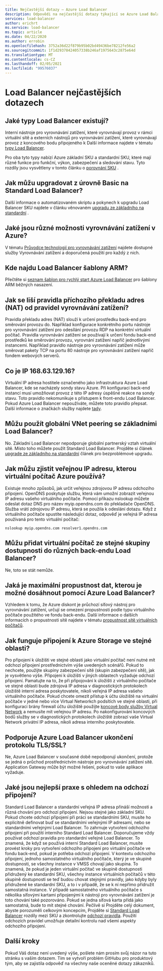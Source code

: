 ```yaml
---
title: Nejčastější dotazy – Azure Load Balancer
description: Odpovědi na nejčastější dotazy týkající se Azure Load Balancer.
services: load-balancer
author: erichrt
ms.service: load-balancer
ms.topic: article
ms.date: 04/22/2020
ms.author: errobin
ms.openlocfilehash: 3752a36d22f879b95b02bd49436be78212fe56a2
ms.sourcegitcommit: 1f1d29378424057338b246af1975643c2875e64d
ms.translationtype: MT
ms.contentlocale: cs-CZ
ms.lasthandoff: 02/05/2021
ms.locfileid: "99576037"
---
```

# <a name="load-balancer-frequently-asked-questions"></a>Load Balancer nejčastějších dotazech

## <a name="what-types-of-load-balancer-exist"></a>Jaké typy Load Balancer existují?
Interní nástroje pro vyrovnávání zatížení, které vyrovnávají provoz v rámci virtuální sítě a externích nástrojů pro vyrovnávání zatížení, které vyrovnávají provoz z koncového bodu připojeného k Další informace najdete v tématu [typy Load Balancer](components.md#frontend-ip-configurations). 

Pro oba tyto typy nabízí Azure základní SKU a standardní SKU, které mají různé funkce pro funkční, výkon, zabezpečení a sledování stavu. Tyto rozdíly jsou vysvětleny v tomto článku o [porovnání SKU](skus.md) .

 ## <a name="how-can-i-upgrade-from-a-basic-to-a-standard-load-balancer"></a>Jak můžu upgradovat z úrovně Basic na Standard Load Balancer?
Další informace o automatizovaném skriptu a pokynech k upgradu Load Balancer SKU najdete v článku věnovaném [upgradu ze základního na standardní](upgrade-basic-standard.md) .

 ## <a name="what-are-the-different-load-balancing-options-in-azure"></a>Jaké jsou různé možnosti vyrovnávání zatížení v Azure?
V tématu [Průvodce technologií pro vyrovnávání zatížení](/azure/architecture/guide/technology-choices/load-balancing-overview)  najdete dostupné služby Vyrovnávání zatížení a doporučená použití pro každý z nich.

## <a name="where-can-i-find-load-balancer-arm-templates"></a>Kde najdu Load Balancer šablony ARM?
Přečtěte si [seznam šablon pro rychlý start Azure Load Balancer](/azure/templates/microsoft.network/loadbalancers#quickstart-templates) pro šablony ARM běžných nasazení.

## <a name="how-are-inbound-nat-rules-different-from-load-balancing-rules"></a>Jak se liší pravidla příchozího překladu adres (NAT) od pravidel vyrovnávání zatížení?
Pravidla překladu adres (NAT) slouží k určení prostředku back-end pro směrování provozu do. Například konfigurace konkrétního portu nástroje pro vyrovnávání zatížení pro odesílání provozu RDP na konkrétní virtuální počítač. Pravidla vyrovnávání zatížení se používají k určení fondu back-end prostředků ke směrování provozu, vyrovnání zatížení napříč jednotlivými instancemi. Například pravidlo nástroje pro vyrovnávání zatížení může směrovat pakety TCP na portu 80 nástroje pro vyrovnávání zatížení napříč fondem webových serverů.

## <a name="what-is-ip-1686312916"></a>Co je IP 168.63.129.16?
Virtuální IP adresa hostitele označeného jako infrastruktura Azure Load Balancer, kde se nacházely sondy stavu Azure. Při konfiguraci back-end instancí musí umožňovat provoz z této IP adresy úspěšné reakce na sondy stavu. Toto pravidlo nekomunikuje s přístupem k front-endu Load Balancer. Pokud Azure Load Balancer nepoužíváte, můžete toto pravidlo přepsat. Další informace o značkách služby najdete [tady](../virtual-network/service-tags-overview.md#available-service-tags).

## <a name="can-i-use-global-vnet-peering-with-basic-load-balancer"></a>Můžu použít globální VNet peering se základními Load Balancer?
No. Základní Load Balancer nepodporuje globální partnerský vztah virtuální sítě. Místo toho můžete použít Standard Load Balancer. Projděte si článek [upgrade ze základního na standardní](upgrade-basic-standard.md) článek pro bezproblémové upgradu.

## <a name="how-can-i-discover-the-public-ip-that-an-azure-vm-uses"></a>Jak můžu zjistit veřejnou IP adresu, kterou virtuální počítač Azure používá?

Existuje mnoho způsobů, jak určit veřejnou zdrojovou IP adresu odchozího připojení. OpenDNS poskytuje službu, která vám umožní zobrazit veřejnou IP adresu vašeho virtuálního počítače.
Pomocí příkazu nslookup můžete odeslat dotaz DNS pro název myip.opendns.com do překladače OpenDNS. Služba vrátí zdrojovou IP adresu, která se použila k odeslání dotazu. Když z virtuálního počítače spustíte následující dotaz, odpověď je veřejná IP adresa používaná pro tento virtuální počítač:

 ```nslookup myip.opendns.com resolver1.opendns.com```
 
## <a name="can-i-add-a-vm-from-the-same-availability-set-to-different-backend-pools-of-a-load-balancer"></a>Můžu přidat virtuální počítač ze stejné skupiny dostupnosti do různých back-endu Load Balancer?
Ne, toto se stát nemůže.

## <a name="what-is-the-maximum-data-throughput-that-can-be-achieved-via-an-azure-load-balancer"></a>Jaká je maximální propustnost dat, kterou je možné dosáhnout pomocí Azure Load Balancer?
Vzhledem k tomu, že Azure diskont je průchozí síťový nástroj pro vyrovnávání zatížení, určují se omezení propustnosti podle typu virtuálního počítače použitého ve fondu back-endu. Další informace o dalších informacích o propustnosti sítě najdete v tématu [propustnost sítě virtuálních počítačů](../virtual-network/virtual-machine-network-throughput.md).

## <a name="how-do-connections-to-azure-storage-in-the-same-region-work"></a>Jak funguje připojení k Azure Storage ve stejné oblasti?
Pro připojení k úložišti ve stejné oblasti jako virtuální počítač není nutné mít odchozí připojení prostřednictvím výše uvedených scénářů. Pokud to nechcete, použijte skupiny zabezpečení sítě (skupin zabezpečení sítě), jak je vysvětleno výše. Připojení k úložišti v jiných oblastech vyžaduje odchozí připojení. Pamatujte na to, že při připojování k úložišti z virtuálního počítače ve stejné oblasti bude zdrojová IP adresa v diagnostických protokolech úložiště interní adresa poskytovatele, nikoli veřejná IP adresa vašeho virtuálního počítače. Pokud chcete omezit přístup k účtu úložiště na virtuální počítače v jedné nebo více Virtual Networkch podsítích ve stejné oblasti, při konfiguraci brány firewall účtu úložiště použijte [koncové body služby Virtual Network](../virtual-network/virtual-network-service-endpoints-overview.md) a nemusíte mít veřejnou IP adresu. Po nakonfigurování koncových bodů služby se v diagnostických protokolech úložiště zobrazí vaše Virtual Network privátní IP adresa, nikoli adresa interního poskytovatele.

## <a name="does-azure-load-balancer-support-tlsssl-termination"></a>Podporuje Azure Load Balancer ukončení protokolu TLS/SSL?
Ne, Azure Load Balancer v současné době nepodporují ukončení, protože se jedná o průchod prostřednictvím nástroje pro vyrovnávání zatížení sítě. Application Gateway může být možné řešení, pokud to vaše aplikace vyžaduje.

## <a name="what-are-best-practises-with-respect-to-outbound-connectivity"></a>Jaké jsou nejlepší praxe s ohledem na odchozí připojení?
Standard Load Balancer a standardní veřejná IP adresa přináší možnosti a různá chování pro odchozí připojení. Nejsou stejné jako základní SKU. Pokud chcete odchozí připojení při práci se standardními SKU, musíte ho explicitně definovat buď se standardními veřejnými IP adresami, nebo se standardními veřejnými Load Balancer. To zahrnuje vytvoření odchozího připojení při použití interního Standard Load Balancer. Doporučujeme vždy používat odchozí pravidla pro standardní veřejné Load Balancer. To znamená, že když se používá interní Standard Load Balancer, musíte provést kroky pro vytvoření odchozího připojení pro virtuální počítače ve fondu back-end, pokud je potřeba odchozí připojení. V kontextu odchozího připojení, jednoho samostatného virtuálního počítače, který je ve skupině dostupnosti, se všechny instance v VMSS chovají jako skupina. To znamená, že pokud je jeden virtuální počítač ve skupině dostupnosti přidružený ke standardní SKU, všechny instance virtuálních počítačů v této skupině dostupnosti se teď budou chovat stejnými pravidly, jako kdyby byly přidružené ke standardní SKU, a to i v případě, že se k ní nepřímo přidružit samostatná instance. V případě samostatného virtuálního počítače s několika síťovými kartami připojenými k nástroji pro vyrovnávání zatížení je toto chování také pozorováno. Pokud se jedna síťová karta přidá jako samostatná, bude to mít stejné chování. Pečlivě si Projděte celý dokument, abyste porozuměli celkovým koncepcím, Projděte si [Standard Load Balancer](./load-balancer-overview.md) rozdíly mezi SKU a zkontrolujte [odchozí pravidla](load-balancer-outbound-connections.md#outboundrules).
Použití odchozích pravidel umožňuje detailní kontrolu nad všemi aspekty odchozího připojení.
 
## <a name="next-steps"></a>Další kroky
Pokud Váš dotaz není uvedený výše, pošlete nám prosím svůj názor na tuto stránku s vaším dotazem. Tím se vytvoří problém GitHubu pro produktový tým, aby se zajistila odpověď na všechny naše oceněné dotazy zákazníků.
